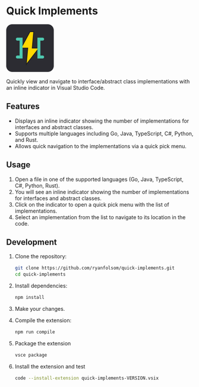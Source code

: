 # Quick Implements

<img src="images/icon.svg" height="128" width="128">

Quickly view and navigate to interface/abstract class implementations with an inline indicator in Visual Studio Code.

## Features

- Displays an inline indicator showing the number of implementations for interfaces and abstract classes.
- Supports multiple languages including Go, Java, TypeScript, C#, Python, and Rust.
- Allows quick navigation to the implementations via a quick pick menu.

## Usage

1. Open a file in one of the supported languages (Go, Java, TypeScript, C#, Python, Rust).
2. You will see an inline indicator showing the number of implementations for interfaces and abstract classes.
3. Click on the indicator to open a quick pick menu with the list of implementations.
4. Select an implementation from the list to navigate to its location in the code.

## Development

1. Clone the repository:
    ```sh
    git clone https://github.com/ryanfolsom/quick-implements.git
    cd quick-implements
    ```

2. Install dependencies:
    ```sh
    npm install
    ```

3. Make your changes.

4. Compile the extension:
    ```sh
    npm run compile
    ```

5. Package the extension
    ```sh
    vsce package
    ```

6. Install the extension and test
    ```sh
    code --install-extension quick-implements-VERSION.vsix
    ```
